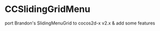 CCSlidingGridMenu
=================

port Brandon's SlidingMenuGrid to cocos2d-x v2.x &amp; add some features